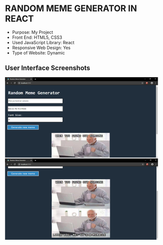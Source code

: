 # RANDOM MEME GENERATOR IN REACT

* Purpose: My Project
* Front End: HTML5, CSS3
* Used JavaScript Library: React
* Responsive Web Design: Yes
* Type of Website: Dynamic

<h2> User Interface Screenshots </h2> 
  <img src="SCREENSHOTS/PIC1.png">
    
  <img src="SCREENSHOTS/PIC2.png">
  